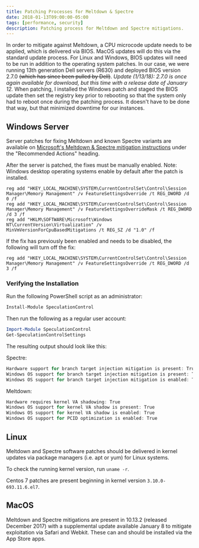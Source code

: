 ```yaml
---
title: Patching Processes for Meltdown & Spectre
date: 2018-01-13T09:00:00-05:00
tags: [performance, security]
description: Patching process for Meltdown and Spectre mitigations.
---
```


In order to mitigate against Meltdown, a CPU microcode update needs to be applied, which is delivered via BIOS.  MacOS updates will do this via the standard update process.  For Linux and Windows, BIOS updates will need to be run in addition to the operating system patches.  In our case, we were running 13th generation Dell servers (R630) and deployed BIOS version 2.7.0 ~~(which has since been pulled by Dell)~~. _Update (1/13/18): 2.7.0 is once again available for download, but this time with a release date of January 12._  When patching, I installed the Windows patch and staged the BIOS update then set the registry key prior to rebooting so that the system only had to reboot once during the patching process.  It doesn't have to be done that way, but that minimized downtime for our instances.

## Windows Server ##

Server patches for fixing Meltdown and known Spectre variants are available on <a href="https://support.microsoft.com/en-us/help/4072698/windows-server-guidance-to-protect-against-the-speculative-execution" target="_blank" rel="nofollow">Microsoft's Meltdown & Spectre mitigation instructions</a> under the "Recommended Actions" heading.

After the server is patched, the fixes must be manually enabled.  Note: Windows desktop operating systems enable by default after the patch is installed.
```
reg add "HKEY_LOCAL_MACHINE\SYSTEM\CurrentControlSet\Control\Session Manager\Memory Management" /v FeatureSettingsOverride /t REG_DWORD /d 0 /f
reg add "HKEY_LOCAL_MACHINE\SYSTEM\CurrentControlSet\Control\Session Manager\Memory Management" /v FeatureSettingsOverrideMask /t REG_DWORD /d 3 /f
reg add "HKLM\SOFTWARE\Microsoft\Windows NT\CurrentVersion\Virtualization" /v MinVmVersionForCpuBasedMitigations /t REG_SZ /d "1.0" /f
```

If the fix has previously been enabled and needs to be disabled, the following will turn off the fix:
```
reg add "HKEY_LOCAL_MACHINE\SYSTEM\CurrentControlSet\Control\Session Manager\Memory Management" /v FeatureSettingsOverride /t REG_DWORD /d 3 /f
```

### Verifying the Installation ###

Run the following PowerShell script as an administrator:
```powershell
Install-Module SpeculationControl
```

Then run the following as a regular user account:
```powershell
Import-Module SpeculationControl
Get-SpeculationControlSettings
```

The resulting output should look like this:

Spectre:
```powershell
Hardware support for branch target injection mitigation is present: True
Windows OS support for branch target injection mitigation is present: True
Windows OS support for branch target injection mitigation is enabled: True
```

Meltdown:
```powershell
Hardware requires kernel VA shadowing: True
Windows OS support for kernel VA shadow is present: True
Windows OS support for kernel VA shadow is enabled: True
Windows OS support for PCID optimization is enabled: True
```

## Linux ##

Meltdown and Spectre software patches should be delivered in kernel updates via package managers (i.e. apt or yum) for Linux systems.

To check the running kernel version, run `uname -r`.

Centos 7 patches are present beginning in kernel version `3.10.0-693.11.6.el7`.

## MacOS ##

Meltdown and Spectre mitigations are present in 10.13.2 (released December 2017) with a supplemental update available January 8 to mitigate exploitation via Safari and Webkit.  These can and should be installed via the App Store apps.
